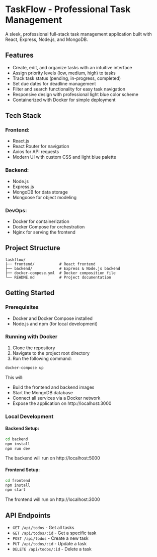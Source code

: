 # TaskFlow - Professional Task Management

A sleek, professional full-stack task management application built with React, Express, Node.js, and MongoDB.

## Features

- Create, edit, and organize tasks with an intuitive interface
- Assign priority levels (low, medium, high) to tasks
- Track task status (pending, in-progress, completed)
- Set due dates for deadline management
- Filter and search functionality for easy task navigation
- Responsive design with professional light blue color scheme
- Containerized with Docker for simple deployment

## Tech Stack

### Frontend:
- React.js
- React Router for navigation
- Axios for API requests
- Modern UI with custom CSS and light blue palette

### Backend:
- Node.js
- Express.js
- MongoDB for data storage
- Mongoose for object modeling

### DevOps:
- Docker for containerization
- Docker Compose for orchestration
- Nginx for serving the frontend

## Project Structure

```
taskflow/
├── frontend/           # React frontend
├── backend/            # Express & Node.js backend
├── docker-compose.yml  # Docker composition file
└── README.md           # Project documentation
```

## Getting Started

### Prerequisites

- Docker and Docker Compose installed
- Node.js and npm (for local development)

### Running with Docker

1. Clone the repository
2. Navigate to the project root directory
3. Run the following command:

```bash
docker-compose up
```

This will:
- Build the frontend and backend images
- Start the MongoDB database
- Connect all services via a Docker network
- Expose the application on http://localhost:3000

### Local Development

#### Backend Setup:

```bash
cd backend
npm install
npm run dev
```

The backend will run on http://localhost:5000

#### Frontend Setup:

```bash
cd frontend
npm install
npm start
```

The frontend will run on http://localhost:3000

## API Endpoints

- `GET /api/todos` - Get all tasks
- `GET /api/todos/:id` - Get a specific task
- `POST /api/todos` - Create a new task
- `PUT /api/todos/:id` - Update a task
- `DELETE /api/todos/:id` - Delete a task

